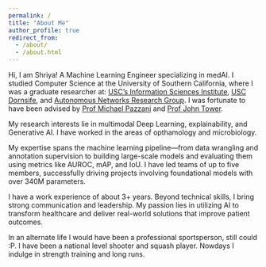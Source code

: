 ```yaml
---
permalink: /
title: "About Me"
author_profile: true
redirect_from: 
  - /about/
  - /about.html
---
```



Hi, I am Shriya!
A Machine Learning Engineer specializing in medAI. I studied Computer Science at the University of Southern California, where I was a graduate researcher at: [USC’s Information Sciences Institute](https://viterbischool.usc.edu/news/2022/11/ai4health-a-collab-for-the-future-of-health-care/), [USC Dornsife](https://dornsife.usc.edu/towerlab/people/), and [Autonomous Networks Research Group](https://anrg.usc.edu/www/). I was fortunate to have been advised by [Prof Michael Pazzani](https://www.isi.edu/directory/pazzani/) and [Prof John Tower](https://dornsife.usc.edu/profile/john-tower/).

My research interests lie in multimodal Deep Learning, explainability, and Generative AI. I have worked in the areas of opthamology and microbiology.

My expertise spans the machine learning pipeline—from data wrangling and annotation supervision to building large-scale models and evaluating them using metrics like AUROC, mAP, and IoU. I have led teams of up to five members, successfully driving projects involving foundational models with over 340M parameters.

I have a work experience of about 3+ years. Beyond technical skills, I bring strong communication and leadership. My passion lies in utilizing AI to transform healthcare and deliver real-world solutions that improve patient outcomes.

In an alternate life I would have been a professional sportsperson, still could :P. 
I have been a national level shooter and squash player. Nowdays I indulge in strength training and long runs.
